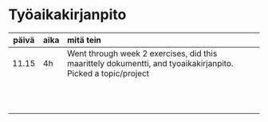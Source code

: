 

# Työaikakirjanpito

| päivä | aika | mitä tein  |
| :----:|:-----| :-----|
| 11.15 |  4h  | Went through week 2 exercises, did this maarittely dokumentti, and tyoaikakirjanpito. Picked a topic/project 
|       |      | 
|       |      | 
|       |      | 
|       |      | 
|       |      | 
|       |      | 
|       |      | 
|       |      | 
|       |      | 
|       |      | 
|       |      |  
